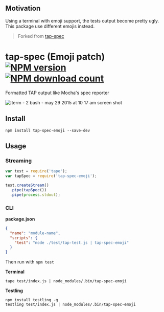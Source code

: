 ## Motivation

Using a terminal with emoji support, the tests output become pretty ugly. This package use different emojis instead.

> Forked from [tap-spec](https://github.com/scottcorgan/tap-spec)

# tap-spec (Emoji patch) [![NPM version](https://img.shields.io/npm/v/tap-spec-emoji.svg?style=flat-square)](https://www.npmjs.com/package/tap-spec-emoji) [![NPM download count](https://img.shields.io/npm/dm/tap-spec-emoji.svg?style=flat-square)](https://www.npmjs.com/package/tap-spec-emoji)

Formatted TAP output like Mocha's spec reporter

![iterm - 2 bash - may 29 2015 at 10 17 am screen shot](https://cloud.githubusercontent.com/assets/974723/7888261/03366236-05ec-11e5-9f94-d9c2707526b7.png)

## Install

```
npm install tap-spec-emoji --save-dev
```

## Usage

### Streaming

```js
var test = require('tape');
var tapSpec = require('tap-spec-emoji');

test.createStream()
  .pipe(tapSpec())
  .pipe(process.stdout);
```

### CLI

**package.json**

```json
{
  "name": "module-name",
  "scripts": {
    "test": "node ./test/tap-test.js | tap-spec-emoji"
  }
}
```

Then run with `npm test`

**Terminal**

```
tape test/index.js | node_modules/.bin/tap-spec-emoji
```

**Testling**

```
npm install testling -g
testling test/index.js | node_modules/.bin/tap-spec-emoji
```
